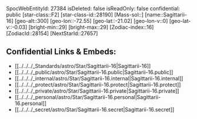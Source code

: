 ﻿---
location: [-21.02,72.55,300]
type: Star
tags:
- astro/Star

---
SpocWebEntityId: 27384
isDeleted: false
isReadOnly: false
confidential: public
[star-class::F2]
[star-class-id::28190]
[Mass-sol::]
[name::Sagittarii-16]
[geo-alt::300]
[geo-lon::-72.55]
[geo-lat::-21.02]
[geo-lon-v::0]
[geo-lat-v::-0.03]
[bright-min::29]
[bright-max::29]
[Zodiac-index::16]
[ZodiacId::28154]
[NextStarId::27657]



## Confidential Links & Embeds: 
- [[../../../_Standards/astro/Star/Sagittarii-16|Sagittarii-16]] 
- [[../../../_public/astro/Star/Sagittarii-16.public|Sagittarii-16.public]] 
- [[../../../_internal/astro/Star/Sagittarii-16.internal|Sagittarii-16.internal]] 
- [[../../../_protect/astro/Star/Sagittarii-16.protect|Sagittarii-16.protect]] 
- [[../../../_private/astro/Star/Sagittarii-16.private|Sagittarii-16.private]] 
- [[../../../_personal/astro/Star/Sagittarii-16.personal|Sagittarii-16.personal]] 
- [[../../../_secret/astro/Star/Sagittarii-16.secret|Sagittarii-16.secret]] 
